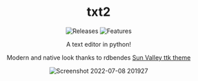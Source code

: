<div align="center">

# txt2
<a style="text-decoration:none" href="https://github.com/not-nef/txt2/releases">
    <img src="https://img.shields.io/github/v/release/not-nef/txt2?display_name=release&include_prereleases" alt="Releases" />
</a>
<a style="text-decoration:none" href="FEATURES.md">
    <img src="https://img.shields.io/badge/Features-0.2-blue" alt="Features" />
</a>

A text editor in python!

Modern and native look thanks to rdbendes [Sun Valley ttk theme](https://github.com/rdbende/Sun-Valley-ttk-theme)

![Screenshot 2022-07-08 201927](https://user-images.githubusercontent.com/83908932/178049426-550f9414-8f25-489c-a37f-8c4d9aae6aa5.png)
